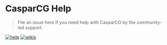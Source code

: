 # CasparCG Help
> File an issue here if you need help with CasparCG by the community-led support.

[![help](https://img.shields.io/badge/help-create%20issue-blue.svg?style=flat-square)](https://github.com/CasparCG/help/issues)
[![wikis](https://img.shields.io/badge/wiki-read%20here-green.svg?style=flat-square)](https://github.com/CasparCG/help/wiki)
